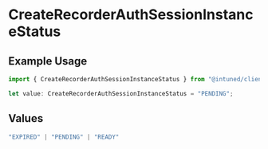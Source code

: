 # CreateRecorderAuthSessionInstanceStatus

## Example Usage

```typescript
import { CreateRecorderAuthSessionInstanceStatus } from "@intuned/client/models/components";

let value: CreateRecorderAuthSessionInstanceStatus = "PENDING";
```

## Values

```typescript
"EXPIRED" | "PENDING" | "READY"
```